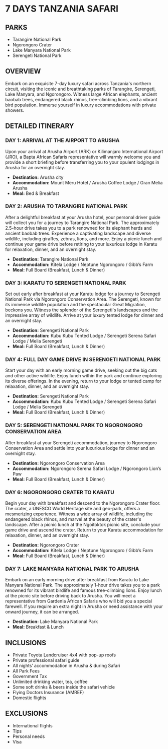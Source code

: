 # 7 DAYS TANZANIA SAFARI

## PARKS

- Tarangire National Park
- Ngorongoro Crater
- Lake Manyara National Park
- Serengeti National Park

## OVERVIEW

Embark on an exquisite 7-day luxury safari across Tanzania's northern circuit, visiting the iconic and breathtaking parks of Tarangire, Serengeti, Lake Manyara, and Ngorongoro. Witness large African elephants, ancient baobab trees, endangered black rhinos, tree-climbing lions, and a vibrant bird population. Immerse yourself in luxury accommodations with private showers.

## DETAILED ITINERARY

### DAY 1: ARRIVAL AT THE AIRPORT TO ARUSHA

Upon your arrival at Arusha Airport (ARK) or Kilimanjaro International Airport (JRO), a Bapta African Safaris representative will warmly welcome you and provide a short briefing before transferring you to your opulent lodgings in Arusha for an overnight stay.

- **Destination:** Arusha city
- **Accommodation:** Mount Meru Hotel / Arusha Coffee Lodge / Gran Melia Arusha
- **Meal:** Bed & Breakfast

### DAY 2: ARUSHA TO TARANGIRE NATIONAL PARK

After a delightful breakfast at your Arusha hotel, your personal driver guide will collect you for a journey to Tarangire National Park. The approximately 2.5-hour drive takes you to a park renowned for its elephant herds and ancient baobab trees. Experience a captivating landscape and diverse wildlife, including giraffes, zebras, lions, and more. Enjoy a picnic lunch and continue your game drive before retiring to your luxurious lodge in Karatu for relaxation, dinner, and an overnight stay.

- **Destination:** Tarangire National Park
- **Accommodation:** Kitela Lodge / Neptune Ngorongoro / Gibb’s Farm
- **Meal:** Full Board (Breakfast, Lunch & Dinner)

### DAY 3: KARATU TO SERENGETI NATIONAL PARK

Set out early after breakfast at your Karatu lodge for a journey to Serengeti National Park via Ngorongoro Conservation Area. The Serengeti, known for its immense wildlife population and the spectacular Great Migration, beckons you. Witness the splendor of the Serengeti's landscapes and the impressive array of wildlife. Arrive at your luxury tented lodge for dinner and an overnight stay.

- **Destination:** Serengeti National Park
- **Accommodation:** Kubu Kubu Tented Lodge / Serengeti Serena Safari Lodge / Melia Serengeti
- **Meal:** Full Board (Breakfast, Lunch & Dinner)

### DAY 4: FULL DAY GAME DRIVE IN SERENGETI NATIONAL PARK

Start your day with an early morning game drive, seeking out the big cats and other active wildlife. Enjoy lunch within the park and continue exploring its diverse offerings. In the evening, return to your lodge or tented camp for relaxation, dinner, and an overnight stay.

- **Destination:** Serengeti National Park
- **Accommodation:** Kubu Kubu Tented Lodge / Serengeti Serena Safari Lodge / Melia Serengeti
- **Meal:** Full Board (Breakfast, Lunch & Dinner)

### DAY 5: SERENGETI NATIONAL PARK TO NGORONGORO CONSERVATION AREA

After breakfast at your Serengeti accommodation, journey to Ngorongoro Conservation Area and settle into your luxurious lodge for dinner and an overnight stay.

- **Destination:** Ngorongoro Conservation Area
- **Accommodation:** Ngorongoro Serena Safari Lodge / Ngorongoro Lion’s Paw
- **Meal:** Full Board (Breakfast, Lunch & Dinner)

### DAY 6: NGORONGORO CRATER TO KARATU

Begin your day with breakfast and descend to the Ngorongoro Crater floor. The crater, a UNESCO World Heritage site and geo-park, offers a mesmerizing experience. Witness a wide array of wildlife, including the endangered black rhinos, and marvel at the beauty of the crater's landscape. After a picnic lunch at the Ngoitoktok picnic site, conclude your game drive and ascend the crater. Return to your Karatu accommodation for relaxation, dinner, and an overnight stay.

- **Destination:** Ngorongoro Crater
- **Accommodation:** Kitela Lodge / Neptune Ngorongoro / Gibb’s Farm
- **Meal:** Full Board (Breakfast, Lunch & Dinner)

### DAY 7: LAKE MANYARA NATIONAL PARK TO ARUSHA

Embark on an early morning drive after breakfast from Karatu to Lake Manyara National Park. The approximately 1-hour drive takes you to a park renowned for its vibrant birdlife and famous tree-climbing lions. Enjoy lunch at the picnic site before driving back to Arusha. You will meet a representative from Gardenia African Safaris who will bid you a special farewell. If you require an extra night in Arusha or need assistance with your onward journey, it can be arranged.

- **Destination:** Lake Manyara National Park
- **Meal:** Breakfast & Lunch

## INCLUSIONS

- Private Toyota Landcruiser 4x4 with pop-up roofs
- Private professional safari guide
- All nights’ accommodation in Arusha & during Safari
- All Park Fees
- Government Tax
- Unlimited drinking water, tea, coffee
- Some soft drinks & beers inside the safari vehicle
- Flying Doctors Insurance (AMREF)
- Domestic flights

## EXCLUSIONS

- International flights
- Tips
- Personal needs
- Visa
